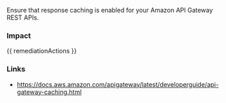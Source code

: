 
Ensure that response caching is enabled for your Amazon API Gateway REST APIs.

### Impact
<!-- Add Impact here -->

<!-- DO NOT CHANGE -->
{{ remediationActions }}

### Links
- https://docs.aws.amazon.com/apigateway/latest/developerguide/api-gateway-caching.html


